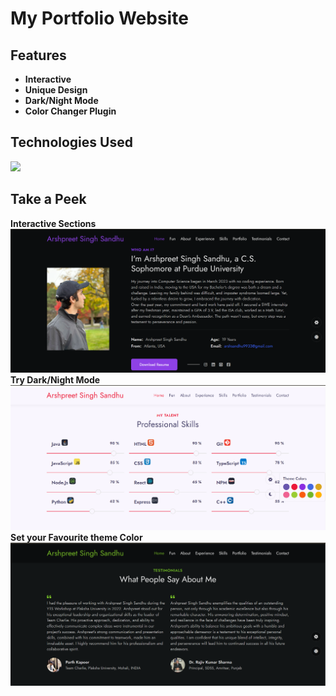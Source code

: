# My Portfolio Website

## Features
- **Interactive**
- **Unique Design**
- **Dark/Night Mode**
- **Color Changer Plugin**

## Technologies Used

<img src="https://skillicons.dev/icons?i=css,html,js" />

## Take a Peek
**Interactive Sections**
![Homepage](readme_images/1.png)
**Try Dark/Night Mode**
![Homepage](readme_images/2.png)
**Set your Favourite theme Color**
![Homepage](readme_images/3.png)

